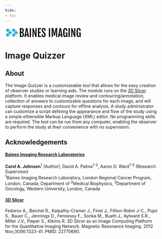 ```yaml
---
hide:
- toc
---
```

<!-- let javascript handle toc on left sidebar -->

![Baines logo](assets\bainesimaginglogo-small.png)

# Image Quizzer

## About

The Image Quizzer is a customizeable tool that allows for the easy creation of observer studies or learning aids.
The module runs on the [3D Slicer](https://slicer.org) platform. It enables medical image review and contouring/annotation, collection of answers to customizable questions for each image, and will capture responses and contours for offline analysis.
A study administrator can customize a script defining the appearance and flow of the study using a simple eXtensible Markup Language (XML) editor. No programming skills are required.
The tool can be run from any computer, enabling the observer to perform the study at their convenience with no supervision.    


## Acknowledgements



#### [Baines Imaging Research Laboratories](https://bainesimaging.com)

**Carol A. Johnson**<sup>1</sup> (Author), David A. Palma<sup>1-3</sup>, Aaron D. Ward<sup>1-3</sup> (Research Supervisor)  
<sup>1</sup>Baines Imaging Research Laboratory, London Regional Cancer Program, London, Canada; Department of <sup>2</sup>Medical Biophysics, <sup>3</sup>Department of Oncology, Western University, London, Canada







#### [3D Slicer](https://slicer.org)

Fedorov A., Beichel R., Kalpathy-Cramer J., Finet J., Fillion-Robin J-C., Pujol S., Bauer C., Jennings D., Fennessy F., Sonka M., Buatti J., Aylward S.R., Miller J.V., Pieper S., Kikinis R. 3D Slicer as an Image Computing Platform for the Quantitative Imaging Network. Magnetic Resonance Imaging. 2012 Nov;30(9):1323-41. PMID: 22770690.  

<!--
saving for copy/paste tree symbols
.
├─ docs/
│  └─ stylesheets/
│     └─ extra.css
└─ mkdocs.yml
-->